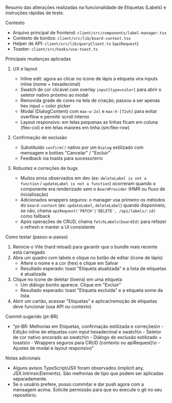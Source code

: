 Resumo das alterações realizadas na funcionalidade de Etiquetas (Labels) e instruções rápidas de teste.

Contexto
- Arquivo principal de frontend: `client/src/components/label-manager.tsx`
- Contexto de bordos: `client/src/lib/board-context.tsx`
- Helper de API: `client/src/lib/queryClient.ts` (`apiRequest`)
- Toaster: `client/src/hooks/use-toast.ts`

Principais mudanças aplicadas
1. UX e layout
   - Inline edit: agora ao clicar no ícone de lápis a etiqueta vira inputs inline (nome + hexadecimal)
   - Swatch de cor clicável com overlay `input[type=color]` para abrir o seletor nativo próximo ao modal
   - Removida grade de cores na tela de criação; passou a ser apenas hex input + color picker
   - Modal (DialogContent) com `max-w-2xl` e `max-h-[72vh]` para evitar overflow e permitir scroll interno
   - Layout responsivo: em telas pequenas as linhas ficam em coluna (flex-col) e em telas maiores em linha (sm:flex-row)

2. Confirmação de exclusão
   - Substituído `confirm()` nativo por um `Dialog` estilizado com mensagem e botões "Cancelar" / "Excluir"
   - Feedback via toasts para sucesso/erro

3. Robustez e correções de bugs
   - Muitos erros observados em dev (ex: `deleteLabel is not a function` / `updateLabel is not a function`) ocorreram quando o componente era renderizado sem o `BoardProvider` (HMR ou fluxo de inicialização)
   - Adicionados wrappers seguros: o manager usa primeiro os métodos do `board-context` (ex: `updateLabel`, `deleteLabel`) quando disponíveis; se não, chama `apiRequest('PATCH'|'DELETE', /api/labels/:id)` como fallback
   - Após operações de CRUD, chama `fetchLabels(boardId)` para refazer o refresh e manter a UI consistente

Como testar (passo-a-passo)
1. Reinicie o Vite (hard reload) para garantir que o bundle mais recente está carregado
2. Abra um quadro com labels e clique no botão de editar (ícone de lápis)
   - Altere o nome e a cor (hex) e clique em Salvar
   - Resultado esperado: toast "Etiqueta atualizada" e a lista de etiquetas é atualizada
3. Clique no ícone de deletar (lixeira) em uma etiqueta
   - Um diálogo bonito aparece. Clique em "Excluir"
   - Resultado esperado: toast "Etiqueta excluída" e a etiqueta some da lista
4. Abrir um cartão, acessar "Etiquetas" e aplicar/remoção de etiquetas deve funcionar (usa API ou contexto)

Commit sugerido (pt-BR)
- "pt-BR: Melhorias em Etiquetas, confirmação estilizada e correções\n  - Edição inline de etiquetas com input hexadecimal e swatch\n  - Seletor de cor nativo ancorado ao swatch\n  - Diálogo de exclusão estilizado + toasts\n  - Wrappers seguros para CRUD (contexto ou apiRequest)\n  - Ajustes de modal e layout responsivo"

Notas adicionais
- Alguns avisos TypeScript/JSX foram observados (implicit any, JSX.IntrinsicElements). São melhorias de tipo que podem ser aplicadas separadamente.
- Se o usuário prefere, posso commitar e dar push agora com a mensagem acima. Solicite permissão para que eu execute o git no seu repositório.
